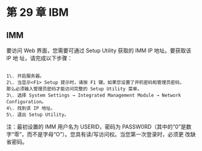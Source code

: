 # 第 29 章 IBM

## IMM

要访问 Web 界面，您需要可通过 Setup Utility 获取的 IMM IP 地址。要获取该 IP 地 址，请完成以下步骤：

```

1\. 开启服务器。
2\. 当显示<F1> Setup 提示时，请按 F1 键。如果您设置了开机密码和管理员密码，
那么必须输入管理员密码才能访问完整的 Setup Utility 菜单。
3\. 选择 System Settings → Integrated Management Module → Network Configuration。
4\. 找到该 IP 地址。
5\. 退出 Setup Utility。	

```

注：最初设置的 IMM 用户名为 USERID，密码为 PASSW0RD（其中的“0”是数 字“零”，而不是字母“O”）。您具有读/写访问权。当您第一次登录时，必须更 改缺省密码。